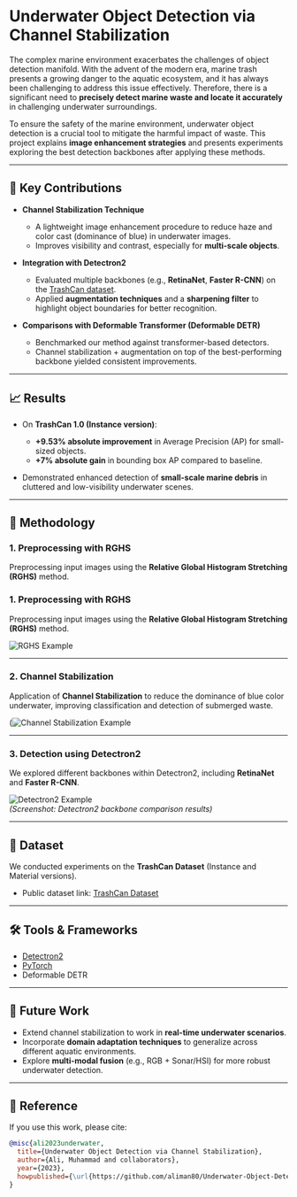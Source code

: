 # Underwater Object Detection via Channel Stabilization  

The complex marine environment exacerbates the challenges of object detection manifold. With the advent of the modern era, marine trash presents a growing danger to the aquatic ecosystem, and it has always been challenging to address this issue effectively. Therefore, there is a significant need to **precisely detect marine waste and locate it accurately** in challenging underwater surroundings.  

To ensure the safety of the marine environment, underwater object detection is a crucial tool to mitigate the harmful impact of waste. This project explains **image enhancement strategies** and presents experiments exploring the best detection backbones after applying these methods.  

---

## 🌊 Key Contributions  
- **Channel Stabilization Technique**  
  - A lightweight image enhancement procedure to reduce haze and color cast (dominance of blue) in underwater images.  
  - Improves visibility and contrast, especially for **multi-scale objects**.  

- **Integration with Detectron2**  
  - Evaluated multiple backbones (e.g., **RetinaNet**, **Faster R-CNN**) on the [TrashCan dataset](https://conservancy.umn.edu/handle/11299/216171).  
  - Applied **augmentation techniques** and a **sharpening filter** to highlight object boundaries for better recognition.  

- **Comparisons with Deformable Transformer (Deformable DETR)**  
  - Benchmarked our method against transformer-based detectors.  
  - Channel stabilization + augmentation on top of the best-performing backbone yielded consistent improvements.  

---

## 📈 Results  

- On **TrashCan 1.0 (Instance version)**:  
  - **+9.53% absolute improvement** in Average Precision (AP) for small-sized objects.  
  - **+7% absolute gain** in bounding box AP compared to baseline.  

- Demonstrated enhanced detection of **small-scale marine debris** in cluttered and low-visibility underwater scenes.  

---

## 🔧 Methodology  

### 1. Preprocessing with RGHS  
Preprocessing input images using the **Relative Global Histogram Stretching (RGHS)** method.  

### 1. Preprocessing with RGHS  
Preprocessing input images using the **Relative Global Histogram Stretching (RGHS)** method.  

![RGHS Example](https://user-images.githubusercontent.com/57188476/217282454-064a850b-547f-472f-a6be-3705045f3f07.png)  


---

### 2. Channel Stabilization  
Application of **Channel Stabilization** to reduce the dominance of blue color underwater, improving classification and detection of submerged waste.  

(![Channel Stabilization Example](https://user-images.githubusercontent.com/57188476/217283088-68826e81-27fc-425d-a3bb-755c44d71353.png)  

---

### 3. Detection using Detectron2  
We explored different backbones within Detectron2, including **RetinaNet** and **Faster R-CNN**.  

![Detectron2 Example](insert-your-image-path-here)  
*(Screenshot: Detectron2 backbone comparison results)*  

---

## 📂 Dataset  
We conducted experiments on the **TrashCan Dataset** (Instance and Material versions).  
- Public dataset link: [TrashCan Dataset](https://conservancy.umn.edu/handle/11299/216171)  

---

## 🛠️ Tools & Frameworks  
- [Detectron2](https://github.com/facebookresearch/detectron2)  
- [PyTorch](https://pytorch.org/)  
- Deformable DETR  

---

## 🚀 Future Work  
- Extend channel stabilization to work in **real-time underwater scenarios**.  
- Incorporate **domain adaptation techniques** to generalize across different aquatic environments.  
- Explore **multi-modal fusion** (e.g., RGB + Sonar/HSI) for more robust underwater detection.  

---

## 📜 Reference  
If you use this work, please cite:  

```bibtex
@misc{ali2023underwater,
  title={Underwater Object Detection via Channel Stabilization},
  author={Ali, Muhammad and collaborators},
  year={2023},
  howpublished={\url{https://github.com/aliman80/Underwater-Object-Detection-via-Channel-Stabilization}}
}
